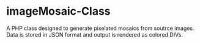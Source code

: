 imageMosaic-Class
=================

A PHP class designed to generate pixelated mosaics from soutrce images. Data is stored in JSON format and output is rendered as colored DIVs.
